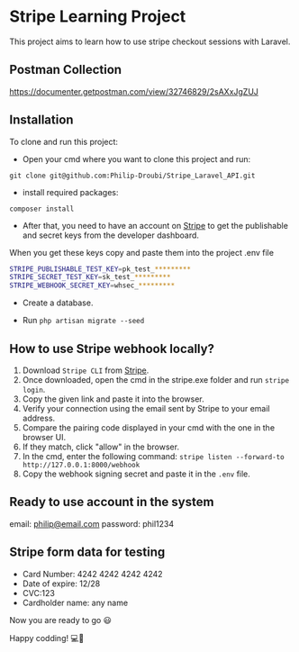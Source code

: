 
# Stripe Learning Project

This project aims to learn how to use stripe checkout sessions with Laravel.

## Postman Collection

<https://documenter.getpostman.com/view/32746829/2sAXxJgZUJ>

## Installation

To clone and run this project:

- Open your cmd where you want to clone this project and run:

`git clone git@github.com:Philip-Droubi/Stripe_Laravel_API.git`

- install required packages:

`composer install`

- After that, you need to have an account on [Stripe](https://stripe.com/) to get the publishable and secret keys from the developer dashboard.

When you get these keys copy and paste them into the project .env file

```bash
STRIPE_PUBLISHABLE_TEST_KEY=pk_test_*********
STRIPE_SECRET_TEST_KEY=sk_test_*********
STRIPE_WEBHOOK_SECRET_KEY=whsec_*********
```

- Create a database.

- Run `php artisan migrate --seed`

## How to use Stripe webhook locally?

1. Download `Stripe CLI` from [Stripe](https://https://github.com/stripe/stripe-cli/releases).
2. Once downloaded, open the cmd in the stripe.exe folder and run `stripe login`.
3. Copy the given link and paste it into the browser.
4. Verify your connection using the email sent by Stripe to your email address.
5. Compare the pairing code displayed in your cmd with the one in the browser UI.
6. If they match, click "allow" in the browser.
7. In the cmd, enter the following command: `stripe listen --forward-to http://127.0.0.1:8000/webhook`
8. Copy the webhook signing secret and paste it in the `.env` file.

## Ready to use account in the system

email: philip@email.com
password: phil1234

## Stripe form data for testing

- Card Number: 4242 4242 4242 4242
- Date of expire: 12/28
- CVC:123
- Cardholder name: any name

Now you are ready to go 😃

Happy codding! 💻🎉
